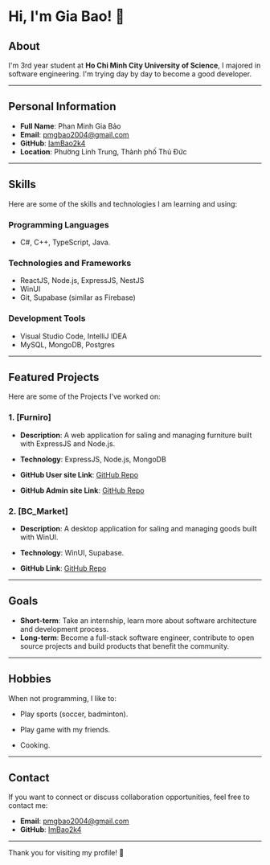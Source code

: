# Hi, I'm Gia Bao! 👋

## About
I'm 3rd year student at **Ho Chi Minh City University of Science**, I majored in software engineering. I'm trying day by day to become a good developer.

---

## Personal Information
- **Full Name**: Phan Minh Gia Bảo
- **Email**: pmgbao2004@gmail.com
- **GitHub**: [IamBao2k4](https://github.com/IamBao2k4)
- **Location**: Phường Linh Trung, Thành phố Thủ Đức

---

## Skills
Here are some of the skills and technologies I am learning and using:

### Programming Languages
- C#, C++, TypeScript, Java.

### Technologies and Frameworks
- ReactJS, Node.js, ExpressJS, NestJS
- WinUI
- Git, Supabase (similar as Firebase)

### Development Tools
- Visual Studio Code, IntelliJ IDEA
- MySQL, MongoDB, Postgres

---

## Featured Projects
Here are some of the Projects I've worked on:

### 1. [Furniro]
- **Description**: A web application for saling and managing furniture built with ExpressJS and Node.js.

- **Technology**: ExpressJS, Node.js, MongoDB
- **GitHub User site Link**: [GitHub Repo](https://github.com/BlackTran-fullstack/Project_Web)
- **GitHub Admin site Link**: [GitHub Repo](https://github.com/BlackTran-fullstack/Admin_Project_Web)

### 2. [BC_Market]
- **Description**: A desktop application for saling and managing goods built with WinUI.

- **Technology**: WinUI, Supabase.
- **GitHub Link**: [GitHub Repo](https://github.com/DuongThienChi/BC_Market)

---

## Goals
- **Short-term**: Take an internship, learn more about software architecture and development process.
- **Long-term**: Become a full-stack software engineer, contribute to open source projects and build products that benefit the community.

---

## Hobbies
When not programming, I like to:

- Play sports (soccer, badminton).

- Play game with my friends.

- Cooking.

---

## Contact
If you want to connect or discuss collaboration opportunities, feel free to contact me:
- **Email**: pmgbao2004@gmail.com
- **GitHub**: [ImBao2k4](https://github.com/IamBao2k4)

---

Thank you for visiting my profile! 🚀
